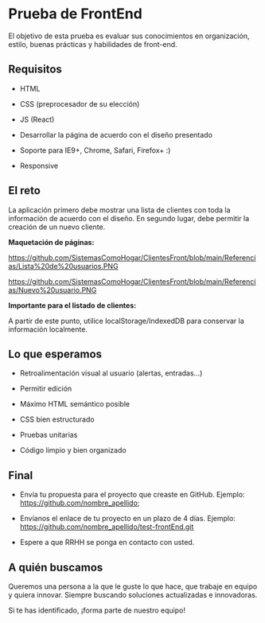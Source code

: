 # Prueba de FrontEnd
El objetivo de esta prueba es evaluar sus conocimientos en organización, estilo, buenas prácticas y habilidades de front-end.

## Requisitos
* HTML

* CSS (preprocesador de su elección)

* JS (React)

* Desarrollar la página de acuerdo con el diseño presentado

* Soporte para IE9+, Chrome, Safari, Firefox+ :)

* Responsive

## El reto
La aplicación primero debe mostrar una lista de clientes con toda la información de acuerdo con el diseño. En segundo lugar, debe permitir la creación de un nuevo cliente.

**Maquetación de páginas:**

https://github.com/SistemasComoHogar/ClientesFront/blob/main/Referencias/Lista%20de%20usuarios.PNG

https://github.com/SistemasComoHogar/ClientesFront/blob/main/Referencias/Nuevo%20usuario.PNG


**Importante para el listado de clientes:**



A partir de este punto, utilice localStorage/IndexedDB para conservar la información localmente.

## Lo que esperamos
* Retroalimentación visual al usuario (alertas, entradas...)

* Permitir edición

* Máximo HTML semántico posible

* CSS bien estructurado

* Pruebas unitarias

* Código limpio y bien organizado

## Final
* Envía tu propuesta para el proyecto que creaste en GitHub. Ejemplo: https://github.com/nombre_apellido;

* Envíanos el enlace de tu proyecto en un plazo de 4 días. Ejemplo: https://github.com/nombre_apellido/test-frontEnd.git

* Espere a que RRHH se ponga en contacto con usted.

## A quién buscamos
Queremos una persona a la que le guste lo que hace, que trabaje en equipo y quiera innovar. Siempre buscando soluciones actualizadas e innovadoras.

Si te has identificado, ¡forma parte de nuestro equipo!
